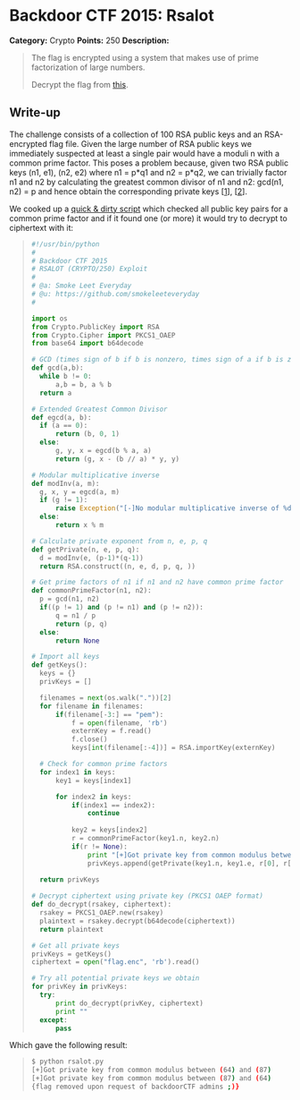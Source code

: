 # Backdoor CTF 2015: Rsalot

**Category:** Crypto
**Points:** 250
**Description:** 

> The flag is encrypted using a system that makes use of prime factorization of large numbers. 
>
> Decrypt the flag from [this](challenge/RSALOT.tar.gz).

## Write-up

The challenge consists of a collection of 100 RSA public keys and an RSA-encrypted flag file. Given the large number of RSA public keys we immediately suspected at least a single pair would have a moduli n with a common prime factor. This poses a problem because, given two RSA public keys (n1, e1), (n2, e2) where n1 = p\*q1 and n2 = p\*q2, we can trivially factor n1 and n2 by calculating the greatest common divisor of n1 and n2: gcd(n1, n2) = p and hence obtain the corresponding private keys [[1](https://factorable.net/faq.html)], [[2](http://www.hyperelliptic.org/tanja/vortraege/facthacks-RSA.pdf)].

We cooked up a [quick & dirty script](solution/rsalot.py) which checked all public key pairs for a common prime factor and if it found one (or more) it would try to decrypt to ciphertext with it:

>```python
>#!/usr/bin/python
>#
># Backdoor CTF 2015
># RSALOT (CRYPTO/250) Exploit
>#
># @a: Smoke Leet Everyday
># @u: https://github.com/smokeleeteveryday
>#
>
>import os
>from Crypto.PublicKey import RSA
>from Crypto.Cipher import PKCS1_OAEP
>from base64 import b64decode
>
># GCD (times sign of b if b is nonzero, times sign of a if b is zero)
>def gcd(a,b):
>	while b != 0:
>		a,b = b, a % b
>	return a
>
># Extended Greatest Common Divisor
>def egcd(a, b):
>	if (a == 0):
>		return (b, 0, 1)
>	else:
>		g, y, x = egcd(b % a, a)
>		return (g, x - (b // a) * y, y)
>
># Modular multiplicative inverse
>def modInv(a, m):
>	g, x, y = egcd(a, m)
>	if (g != 1):
>		raise Exception("[-]No modular multiplicative inverse of %d under modulus %d" % (a, m))
>	else:
>		return x % m
>
># Calculate private exponent from n, e, p, q
>def getPrivate(n, e, p, q):
>	d = modInv(e, (p-1)*(q-1))
>	return RSA.construct((n, e, d, p, q, ))
>
># Get prime factors of n1 if n1 and n2 have common prime factor
>def commonPrimeFactor(n1, n2):
>	p = gcd(n1, n2)
>	if((p != 1) and (p != n1) and (p != n2)):
>		q = n1 / p
>		return (p, q)		
>	else:
>		return None
>
># Import all keys
>def getKeys():
>	keys = {}
>	privKeys = []
>
>	filenames = next(os.walk("."))[2]
>	for filename in filenames:
>		if(filename[-3:] == "pem"):
>			f = open(filename, 'rb')
>			externKey = f.read()
>			f.close()
>			keys[int(filename[:-4])] = RSA.importKey(externKey)
>
>	# Check for common prime factors
>	for index1 in keys:	
>		key1 = keys[index1]
>
>		for index2 in keys:
>			if(index1 == index2):
>				continue
>			
>			key2 = keys[index2]
>			r = commonPrimeFactor(key1.n, key2.n)
>			if(r != None):
>				print "[+]Got private key from common modulus between (%d) and (%d)" % (index1, index2)
>				privKeys.append(getPrivate(key1.n, key1.e, r[0], r[1]))
>				
>	return privKeys
>
># Decrypt ciphertext using private key (PKCS1 OAEP format)
>def do_decrypt(rsakey, ciphertext):
>	rsakey = PKCS1_OAEP.new(rsakey) 
>	plaintext = rsakey.decrypt(b64decode(ciphertext)) 
>	return plaintext
>
># Get all private keys
>privKeys = getKeys()
>ciphertext = open("flag.enc", 'rb').read()
>
># Try all potential private keys we obtain
>for privKey in privKeys:
>	try:
>		print do_decrypt(privKey, ciphertext)
>		print ""
>	except:
>		pass
>```

Which gave the following result:

>```bash
>$ python rsalot.py
>[+]Got private key from common modulus between (64) and (87)
>[+]Got private key from common modulus between (87) and (64)
>{flag removed upon request of backdoorCTF admins ;)}
>```
